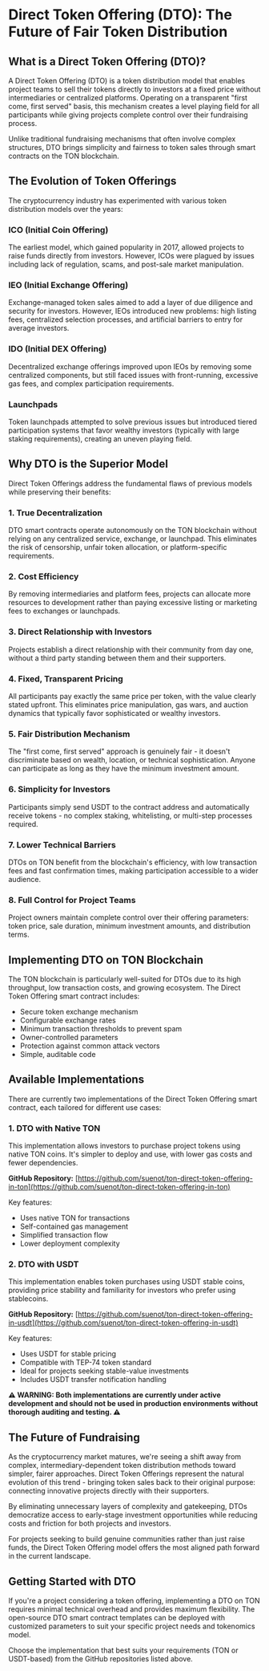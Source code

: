 # Direct Token Offering (DTO): The Future of Fair Token Distribution

## What is a Direct Token Offering (DTO)?

A Direct Token Offering (DTO) is a token distribution model that enables project teams to sell their tokens directly to investors at a fixed price without intermediaries or centralized platforms. Operating on a transparent "first come, first served" basis, this mechanism creates a level playing field for all participants while giving projects complete control over their fundraising process.

Unlike traditional fundraising mechanisms that often involve complex structures, DTO brings simplicity and fairness to token sales through smart contracts on the TON blockchain.

## The Evolution of Token Offerings

The cryptocurrency industry has experimented with various token distribution models over the years:

### ICO (Initial Coin Offering)
The earliest model, which gained popularity in 2017, allowed projects to raise funds directly from investors. However, ICOs were plagued by issues including lack of regulation, scams, and post-sale market manipulation.

### IEO (Initial Exchange Offering)
Exchange-managed token sales aimed to add a layer of due diligence and security for investors. However, IEOs introduced new problems: high listing fees, centralized selection processes, and artificial barriers to entry for average investors.

### IDO (Initial DEX Offering)
Decentralized exchange offerings improved upon IEOs by removing some centralized components, but still faced issues with front-running, excessive gas fees, and complex participation requirements.

### Launchpads
Token launchpads attempted to solve previous issues but introduced tiered participation systems that favor wealthy investors (typically with large staking requirements), creating an uneven playing field.

## Why DTO is the Superior Model

Direct Token Offerings address the fundamental flaws of previous models while preserving their benefits:

### 1. True Decentralization
DTO smart contracts operate autonomously on the TON blockchain without relying on any centralized service, exchange, or launchpad. This eliminates the risk of censorship, unfair token allocation, or platform-specific requirements.

### 2. Cost Efficiency
By removing intermediaries and platform fees, projects can allocate more resources to development rather than paying excessive listing or marketing fees to exchanges or launchpads.

### 3. Direct Relationship with Investors
Projects establish a direct relationship with their community from day one, without a third party standing between them and their supporters.

### 4. Fixed, Transparent Pricing
All participants pay exactly the same price per token, with the value clearly stated upfront. This eliminates price manipulation, gas wars, and auction dynamics that typically favor sophisticated or wealthy investors.

### 5. Fair Distribution Mechanism
The "first come, first served" approach is genuinely fair - it doesn't discriminate based on wealth, location, or technical sophistication. Anyone can participate as long as they have the minimum investment amount.

### 6. Simplicity for Investors
Participants simply send USDT to the contract address and automatically receive tokens - no complex staking, whitelisting, or multi-step processes required.

### 7. Lower Technical Barriers
DTOs on TON benefit from the blockchain's efficiency, with low transaction fees and fast confirmation times, making participation accessible to a wider audience.

### 8. Full Control for Project Teams
Project owners maintain complete control over their offering parameters: token price, sale duration, minimum investment amounts, and distribution terms.

## Implementing DTO on TON Blockchain

The TON blockchain is particularly well-suited for DTOs due to its high throughput, low transaction costs, and growing ecosystem. The Direct Token Offering smart contract includes:

- Secure token exchange mechanism
- Configurable exchange rates
- Minimum transaction thresholds to prevent spam
- Owner-controlled parameters
- Protection against common attack vectors
- Simple, auditable code

## Available Implementations

There are currently two implementations of the Direct Token Offering smart contract, each tailored for different use cases:

### 1. DTO with Native TON
This implementation allows investors to purchase project tokens using native TON coins. It's simpler to deploy and use, with lower gas costs and fewer dependencies.

**GitHub Repository:** [https://github.com/suenot/ton-direct-token-offering-in-ton](https://github.com/suenot/ton-direct-token-offering-in-ton)

Key features:
- Uses native TON for transactions
- Self-contained gas management
- Simplified transaction flow
- Lower deployment complexity

### 2. DTO with USDT
This implementation enables token purchases using USDT stable coins, providing price stability and familiarity for investors who prefer using stablecoins.

**GitHub Repository:** [https://github.com/suenot/ton-direct-token-offering-in-usdt](https://github.com/suenot/ton-direct-token-offering-in-usdt)

Key features:
- Uses USDT for stable pricing
- Compatible with TEP-74 token standard
- Ideal for projects seeking stable-value investments
- Includes USDT transfer notification handling

**⚠️ WARNING: Both implementations are currently under active development and should not be used in production environments without thorough auditing and testing. ⚠️**

## The Future of Fundraising

As the cryptocurrency market matures, we're seeing a shift away from complex, intermediary-dependent token distribution methods toward simpler, fairer approaches. Direct Token Offerings represent the natural evolution of this trend - bringing token sales back to their original purpose: connecting innovative projects directly with their supporters.

By eliminating unnecessary layers of complexity and gatekeeping, DTOs democratize access to early-stage investment opportunities while reducing costs and friction for both projects and investors.

For projects seeking to build genuine communities rather than just raise funds, the Direct Token Offering model offers the most aligned path forward in the current landscape.

## Getting Started with DTO

If you're a project considering a token offering, implementing a DTO on TON requires minimal technical overhead and provides maximum flexibility. The open-source DTO smart contract templates can be deployed with customized parameters to suit your specific project needs and tokenomics model.

Choose the implementation that best suits your requirements (TON or USDT-based) from the GitHub repositories listed above.
